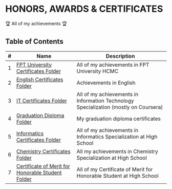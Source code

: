 # HONORS, AWARDS & CERTIFICATES

:trophy: All of my achievements :trophy:

## Table of Contents
#| Name | Description 
-| ---- | ----------- 
1| [FPT University Certificates Folder](./1-fpt) | All of my achievements in FPT University HCMC
2| [English Certificates Folder](./2-english) | Achievements in English
3| [IT Certificates Folder](./3-coursera) | All of my achievements in Information Technology Specialization (mostly on Coursera)
4| [Graduation Diploma Folder](./4-graduation) | My graduation diploma certificates
5| [Informatics Certificates Folder](./5-informatics) | All of my achievements in Informatics Specialization at High School
6| [Chemistry Certificates Folder](./6-chemistry) | All my achievements in Chemistry Specialization at High School
7| [Certificate of Merit for Honorable Student Folder	](./7-honorable-student-highschool) | All of my Certificate of Merit for Honorable Student at High School
